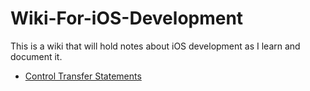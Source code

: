 # Wiki-For-iOS-Development
This is a wiki that will hold notes about iOS development as I learn and document it. 

* [Control Transfer Statements](../../wiki)


